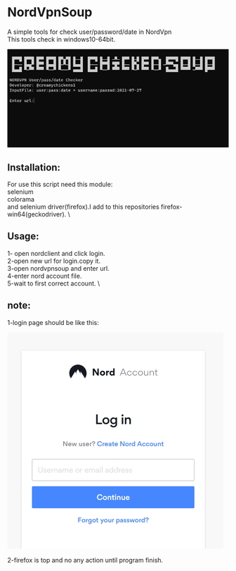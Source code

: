 # NordVpnSoup
A simple tools for check user/password/date in NordVpn \
This tools check in windows10-64bit. 

![alt text](https://github.com/Creamy-Chicken-Soup/NordVpnSoup/blob/main/image/ScreenShot.PNG)



## Installation: 
For use this script need this module: \
selenium \
colorama \
and selenium driver(firefox).I add to this repositories firefox-win64(geckodriver). \

## Usage: 
1- open nordclient and click login. \
2-open new url for login.copy it. \
3-open nordvpnsoup and enter url. \
4-enter nord account file. \
5-wait to first correct account. \

## note: 
1-login page should be like this: 

![alt text](https://github.com/Creamy-Chicken-Soup/NordVpnSoup/blob/main/image/nordvpnlogin.PNG)

2-firefox is top and no any action until program finish.
